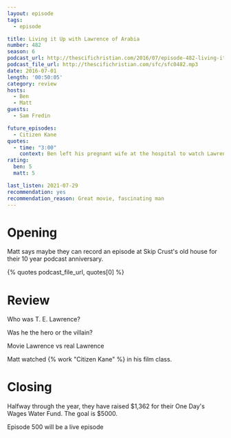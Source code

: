 ```yaml
---
layout: episode
tags:
  - episode

title: Living it Up with Lawrence of Arabia
number: 482
season: 6
podcast_url: http://thescifichristian.com/2016/07/episode-482-living-it-up-with-lawrence-of-arabia/
podcast_file_url: http://thescifichristian.com/sfc/sfc0482.mp3
date: 2016-07-01
length: '00:50:05'
category: review
hosts:
  - Ben
  - Matt
guests:
  - Sam Fredin

future_episodes:
  - Citizen Kane
quotes:
  - time: "3:00"
    context: Ben left his pregnant wife at the hospital to watch Lawrence of Arabia
rating:
  ben: 5
  matt: 5

last_listen: 2021-07-29
recommendation: yes
recommendation_reason: Great movie, fascinating man
---
```


# Opening
Matt says maybe they can record an episode at Skip Crust's old house for their 10 year podcast anniversary.

{% quotes podcast_file_url, quotes[0] %}



# Review
Who was T. E. Lawrence?

Was he the hero or the villain?

Movie Lawrence vs real Lawrence

Matt watched {% work "Citizen Kane" %} in his film class.



# Closing
Halfway through the year, they have raised $1,362 for their One Day's Wages Water Fund. The goal is $5000.

Episode 500 will be a live episode